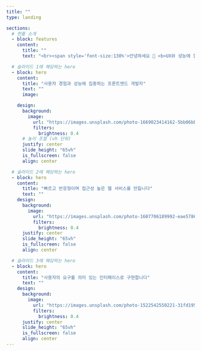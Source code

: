 ```yaml
---
title: ""
type: landing

sections:
  # 한줄 소개
  - block: features
    content:
      title: ""
      text: "<br><span style='font-size:130%'>안녕하세요 👋 <b>UX와 성능에 집중하는 프론트엔드 개발자 정세빈</b>입니다.</span>"

  # 슬라이드 1에 해당하는 hero
  - block: hero
    content:
      title: "사용자 경험과 성능에 집중하는 프론트엔드 개발자"
      text: ""
      image:

    design:
      background:
        image:
          url: "https://images.unsplash.com/photo-1669023414162-5bb06bbff0ec?auto=format&fit=crop&w=1600&q=80"
          filters:
            brightness: 0.4
      # 높이 조절 (vh 단위)
      justify: center
      slide_height: "65vh"
      is_fullscreen: false
      align: center

  # 슬라이드 2에 해당하는 hero
  - block: hero
    content:
      title: "빠르고 반응형이며 접근성 높은 웹 서비스를 만듭니다"
      text: ""
    design:
      background:
        image:
          url: "https://images.unsplash.com/photo-1607706189992-eae578626c86?auto=format&fit=crop&w=1600&q=80"
          filters:
            brightness: 0.4
      justify: center
      slide_height: "65vh"
      is_fullscreen: false
      align: center

  # 슬라이드 3에 해당하는 hero
  - block: hero
    content:
      title: "사용자의 요구를 의미 있는 인터페이스로 구현합니다"
      text: ""
    design:
      background:
        image:
          url: "https://images.unsplash.com/photo-1522542550221-31fd19575a2d?auto=format&fit=crop&w=1600&q=80"
          filters:
            brightness: 0.4
      justify: center
      slide_height: "65vh"
      is_fullscreen: false
      align: center
---
```

